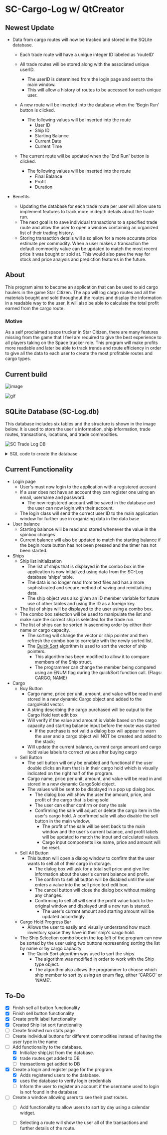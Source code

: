 # SC-Cargo-Log w/ QtCreator
## Newest Update
  - Data from cargo routes will now be tracked and stored in the SQLite database.
    - Each trade route will have a unique integer ID labeled as 'routeID'
      
    - All trade routes will be stored along with the associated unique userID.
      - The userID is determined from the login page and sent to the main window.
      - This will allow a history of routes to be accessed for each unique user.
    
    - A new route will be inserted into the database when the 'Begin Run' button is clicked.
      - The following values will be inserted into the route
        - User ID
        - Ship ID
        - Starting Balance
        - Current Date
        - Current Time
    
    - The current route will be updated when the 'End Run' button is clicked.
      - The following values will be inserted into the route
        - Final Balance
        - Profit
        - Duration
        
  - Benefits
    - Updating the database for each trade route per user will allow use to implement features to track more in depth details about the trade run.
    - The next goal is to save individual transactions to a specified trade route and allow the user to open a window containing an organized list of their trading history.
    - Storing transaction details will also allow for a more accurate price estimate per commodity. When a user makes a transaction the default commodity value can be updated to match the most recent price it was bought or sold at. This would also pave the way for stock and price analysis and prediction features in the future.

## About
This program aims to become an application that can be used to aid cargo haulers in the game Star Citizen. The app will log cargo routes and all the materials bought and sold throughout the routes and display the information in a readable way to the user. It will also be able to calculate the total profit earned from the cargo route.
### Motive
As a self proclaimed space trucker in Star Citizen, there are many features missing from the game that I feel are required to give the best experience to all players taking on the Space trucker role. This program will make profits more readable and later be able to track trends and route efficiency in order to give all the data to each user to create the most profitable routes and cargo types.



## Current build
<!-- [![res/images/build-imageV1.PNG](https://github.com/JusDooEt/SC-Cargo-Log-Qt/blob/master/res/images/build-imageV1-2.PNG)](https://www.youtube.com/watch?v=5nPhlwM65tE) -->
![image](https://github.com/JusDooEt/SC-Cargo-Log-Qt/assets/152052216/75224936-9c34-49d3-9ec3-1c9cd6ec8b9e)

![gif](https://media3.giphy.com/media/v1.Y2lkPTc5MGI3NjExcXh0bGwxNGEyeWFtcHI1bDNtb3ZtbjRvOXR3aGFsZXMzZ2xuZ3c1OSZlcD12MV9pbnRlcm5hbF9naWZfYnlfaWQmY3Q9Zw/rCrJ0tjiDNU8UVZgLW/giphy.gif)

## SQLite Database (SC-Log.db)
This database includes six tables and the structure is shown in the image below. It is used to store the user's information, ship information, trade routes, transactions, locations, and trade commodities.

![SC Trade Log DB](https://github.com/JusDooEt/SC-Cargo-Log-Qt/assets/152052216/77cb4dbe-2205-48ba-9f0a-e90ee4dfedf2)

<details>
  <summary>SQL code to create the database</summary>

  ```
--
-- File generated with SQLiteStudio v3.4.4 on Fri May 17 14:44:15 2024
--
-- Text encoding used: System
--
PRAGMA foreign_keys = off;
BEGIN TRANSACTION;

-- Table: items
CREATE TABLE IF NOT EXISTS items (
    itemID INTEGER PRIMARY KEY AUTOINCREMENT
                   UNIQUE
                   NOT NULL,
    name   TEXT    NOT NULL
                   UNIQUE
);


-- Table: locations
CREATE TABLE IF NOT EXISTS locations (
    locationID INTEGER PRIMARY KEY AUTOINCREMENT
                       NOT NULL
                       UNIQUE,
    system     TEXT    NOT NULL,
    planet     TEXT    NOT NULL,
    body       TEXT    NOT NULL,
    station    TEXT    NOT NULL
);


-- Table: routes
CREATE TABLE IF NOT EXISTS routes (
    routeID         INTEGER PRIMARY KEY AUTOINCREMENT
                            UNIQUE
                            NOT NULL,
    userID          INTEGER REFERENCES users (userID) 
                            NOT NULL,
    shipID          INTEGER REFERENCES ships (shipID) 
                            NOT NULL,
    startingBalance REAL    NOT NULL,
    finalBalance    REAL    NOT NULL,
    profit          REAL,
    date            TEXT    NOT NULL,
    time            TEXT    NOT NULL,
    duration        TEXT    NOT NULL
);


-- Table: ships
CREATE TABLE IF NOT EXISTS ships (
    shipID   INTEGER PRIMARY KEY ASC AUTOINCREMENT
                     UNIQUE
                     NOT NULL,
    make     TEXT    NOT NULL,
    model    TEXT    NOT NULL,
    capacity INTEGER NOT NULL,
    class    TEXT    NOT NULL
);

INSERT INTO ships (
                      shipID,
                      make,
                      model,
                      capacity,
                      class
                  )
                  VALUES (
                      1,
                      'Aegis',
                      'Titan',
                      8,
                      'S'
                  );

INSERT INTO ships (
                      shipID,
                      make,
                      model,
                      capacity,
                      class
                  )
                  VALUES (
                      2,
                      'Consolidated Outland',
                      'Nomad',
                      24,
                      'S'
                  );

INSERT INTO ships (
                      shipID,
                      make,
                      model,
                      capacity,
                      class
                  )
                  VALUES (
                      3,
                      'Crusader',
                      'C2 Hercules Starlifter',
                      696,
                      'L'
                  );

INSERT INTO ships (
                      shipID,
                      make,
                      model,
                      capacity,
                      class
                  )
                  VALUES (
                      4,
                      'Crusader',
                      'M2 Hercules Starlifter',
                      522,
                      'L'
                  );

INSERT INTO ships (
                      shipID,
                      make,
                      model,
                      capacity,
                      class
                  )
                  VALUES (
                      5,
                      'Crusader',
                      'Mercury Star Runner',
                      114,
                      'M'
                  );

INSERT INTO ships (
                      shipID,
                      make,
                      model,
                      capacity,
                      class
                  )
                  VALUES (
                      6,
                      'Drake',
                      'Caterpillar',
                      576,
                      'L'
                  );

INSERT INTO ships (
                      shipID,
                      make,
                      model,
                      capacity,
                      class
                  )
                  VALUES (
                      7,
                      'Drake',
                      'Caterpillar BIS',
                      576,
                      'L'
                  );

INSERT INTO ships (
                      shipID,
                      make,
                      model,
                      capacity,
                      class
                  )
                  VALUES (
                      8,
                      'Drake',
                      'Caterpillar Pirate',
                      564,
                      'L'
                  );

INSERT INTO ships (
                      shipID,
                      make,
                      model,
                      capacity,
                      class
                  )
                  VALUES (
                      9,
                      'Drake',
                      'Cutter',
                      4,
                      'S'
                  );

INSERT INTO ships (
                      shipID,
                      make,
                      model,
                      capacity,
                      class
                  )
                  VALUES (
                      10,
                      'Drake',
                      'Cutless Black',
                      46,
                      'M'
                  );

INSERT INTO ships (
                      shipID,
                      make,
                      model,
                      capacity,
                      class
                  )
                  VALUES (
                      11,
                      'Drake',
                      'Cutless Black BIS',
                      46,
                      'M'
                  );

INSERT INTO ships (
                      shipID,
                      make,
                      model,
                      capacity,
                      class
                  )
                  VALUES (
                      12,
                      'MISC',
                      'Freelancer',
                      66,
                      'M'
                  );

INSERT INTO ships (
                      shipID,
                      make,
                      model,
                      capacity,
                      class
                  )
                  VALUES (
                      13,
                      'MISC',
                      'Freelancer MAX',
                      120,
                      'M'
                  );

INSERT INTO ships (
                      shipID,
                      make,
                      model,
                      capacity,
                      class
                  )
                  VALUES (
                      14,
                      'MISC',
                      'Hull A',
                      64,
                      'M'
                  );

INSERT INTO ships (
                      shipID,
                      make,
                      model,
                      capacity,
                      class
                  )
                  VALUES (
                      15,
                      'MISC',
                      'Hull B',
                      384,
                      'M'
                  );

INSERT INTO ships (
                      shipID,
                      make,
                      model,
                      capacity,
                      class
                  )
                  VALUES (
                      16,
                      'MISC',
                      'Hull C',
                      4608,
                      'L'
                  );

INSERT INTO ships (
                      shipID,
                      make,
                      model,
                      capacity,
                      class
                  )
                  VALUES (
                      17,
                      'MISC',
                      'Reliant Kore',
                      6,
                      'S'
                  );

INSERT INTO ships (
                      shipID,
                      make,
                      model,
                      capacity,
                      class
                  )
                  VALUES (
                      18,
                      'RSI',
                      'Aurora CL',
                      6,
                      'S'
                  );

INSERT INTO ships (
                      shipID,
                      make,
                      model,
                      capacity,
                      class
                  )
                  VALUES (
                      19,
                      'RSI',
                      'Constellation Andromeda',
                      96,
                      'M'
                  );

INSERT INTO ships (
                      shipID,
                      make,
                      model,
                      capacity,
                      class
                  )
                  VALUES (
                      20,
                      'RSI',
                      'Constellation Taurus',
                      174,
                      'M'
                  );


-- Table: transactions
CREATE TABLE IF NOT EXISTS transactions (
    transactionID INTEGER PRIMARY KEY AUTOINCREMENT
                          NOT NULL
                          UNIQUE,
    routeID       INTEGER REFERENCES routes (routeID) 
                          NOT NULL,
    locationID    INTEGER NOT NULL
                          REFERENCES locations (locationID),
    itemID        INTEGER REFERENCES items (itemID) 
                          NOT NULL,
    quantity      INTEGER NOT NULL,
    price         REAL    NOT NULL,
    time          TEXT    NOT NULL
                          UNIQUE,
    sold          INTEGER NOT NULL
                          CONSTRAINT [Boolean Check] CHECK (sold >= 0 & sold < 2) 
);


-- Table: users
CREATE TABLE IF NOT EXISTS users (
    userID   INTEGER PRIMARY KEY
                     UNIQUE
                     NOT NULL,
    email    TEXT    UNIQUE,
    username TEXT    UNIQUE
                     NOT NULL,
    password TEXT    NOT NULL
);


COMMIT TRANSACTION;
PRAGMA foreign_keys = on;

  ```
</details>

## Current Functionality
  - Login page
    - User's must now login to the application with a registered account
    - If a user does not have an account they can register one using an email, username and password.
      - The new registered account will be saved in the database and the user can now login with their account.
    - The login class will send the correct user ID to the main application window for further use in organizing data in the data base
- User balance
  - Starting balance will be read and stored whenever the value in the spinbox changes
  - Current balance will also be updated to match the starting balance if the begin route button has not been pressed and the timer has not been started.
- Ships
  - Ship list initialization
    - The list of ships that is displayed in the combo box in the application is now initialized using data from the SC-Log database 'ships' table.
    - The data is no longer read from text files and has a more sophisticated and secure method of saving and reinitializing data.
    - The ship object was also given an ID member variable for future use of other tables and using the ID as a foreign key.
  - The list of ships will be displayed to the user using a combo box.
  - The combo box selection will be used to manipulate the list and make sure the correct ship is selected for the trade run.
  - The list of ships can be sorted in ascending order by either their name or cargo capacity.
    - The sorting will change the vector or ship pointer and then refresh the combo box to correlate with the newly sorted list.
    - The [Quick Sort](https://github.com/JusDooEt/Ship-Sorting) algorithm is used to sort the vector of ship pointers.
      - This algorithm has been modified to allow it to compare members of the Ship struct.
      - The programmer can change the member being compared using an ENUM flag during the quickSort function call. (Flags: CARGO, NAME)
- Cargo
  - Buy Button
    - Cargo name, price per unit, amount, and value will be read in and stored in a new dynamic Cargo object and added to the cargoHold vector.
    - A string describing the cargo purchased will be output to the Cargo Hold text edit box
    - Will verify if the value and amount is viable based on the cargo capacity and starting balance input before the route was started
      - If the purchase is not valid a dialog box will appear to warn the user and a cargo object will NOT be created and added to the stack;
    - Will update the current balance, current cargo amount and cargo hold value labels to correct values after buying cargo
  - Sell Button
    - The sell button will only be enabled and functional if the user double clicks an item that is in their cargo hold which is visually indicated on the right half of the program.
    - Cargo name, price per unit, amount, and value will be read in and stored in a new dynamic CargoSold object.
    - The values will be sent to be displayed in a pop up dialog box.
      - The dialog box will show the user the amount, price, and profit of the cargo that is being sold
      - The user can either confirm or deny the sale
      - Confirming the sale will adjust or delete the cargo item in the user's cargo hold. A confirmed sale will also disable the sell button in the main window.
        - The profit of the sale will be sent back to the main window and the user's current balance, and profit labels will be updated to match the input and calculated values.
        - Cargo input components like name, price and amount will be reset.
  - Sell All Button
    - This button will open a dialog window to confirm that the user wants to sell all of their cargo in storage.
      - The dialog box will ask for a total sell price and give live information about the user's current balance and profit.
      - The confirm to sell all button will be disabled until the user enters a value into the sell price text edit box.
      - The cancel button will close the dialog box without making any changes.
      - Confirming to sell all will send the profit value back to the original window and displayed until a new run is started.
        - The user's current amount and starting amount will be updated accordingly.
  - Cargo Hold Progress Bar
    - Allows the user to easily and visually understand how much inventory space they have in their ship's cargo hold.
  - The Ship Selection combo box in the top left of the program can now be sorted by the user using two buttons representing sorting the list by name or by cargo capacity
    - The Quick Sort algorithm was used to sort the ships.
      - The algorithm was modified in order to work with the Ship type object.
      - The algorithm also allows the programmer to choose which ship member to sort by using an enum flag, either 'CARGO' or 'NAME'.
## To-Do
- [x] Finish sell all button functionality
- [x] Finish sell button functionality
- [x] Create profit label functionality
- [x] Created Ship list sort functionality
- [ ] Create finished run stats page
- [ ] Create individual buttons for different commodities instead of having the user type in the name
- [ ] Add functionality to the database.
  - [x] Initialize shipList from the database.
  - [x] trade routes get added to DB
  - [ ] transactions get added to DB
- [x] Create a login and register page for the program.
  - [x] Adds registered users to the database.
  - [x] uses the database to verify login credentials
  - [ ] Inform the user to register an account if the username used to login is not found in the database
- [ ] Create a window allowing users to see their past routes.
  - [ ] Add functionality to allow users to sort by day using a calendar widget.
  - [ ] Selecting a route will show the user all of the transactions and further details of the route.



